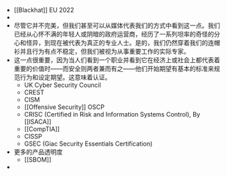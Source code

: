 - [[Blackhat]] EU 2022
-
- 尽管它并不完美，但我们甚至可以从媒体代表我们的方式中看到这一点。我们已经从心怀不满的年轻人或阴暗的政府运营商，经历了一系列坦率的奇怪的分心和怪异，到现在被代表为真正的专业人士。是的，我们仍然穿着我们的连帽衫并且行为有点不稳定，但我们被视为从事重要工作的实际专家。
- 这一点很重要，因为当人们看到一个职业并看到它在经济上或社会上都代表着重要的价值时——而安全则两者兼而有之——他们开始期望有基本的标准来规范行为和设定期望。这意味着认证。
	- UK Cyber Security Council
	- CREST
	- CISM
	- [[Offensive Security]] OSCP
	- CRISC (Certified in Risk and Information Systems Control), By [[ISACA]]
	- [[CompTIA]]
	- CISSP
	- GSEC (Giac Security Essentials Certification)
- 更多的产品透明度
	- [[SBOM]]
-